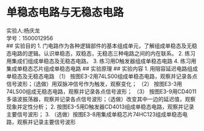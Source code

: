 # 单稳态电路与无稳态电路
<div class="author"> 实验人:杨庆龙<br/>学号：1500012956</div>
## 实验目的
1. 门电路作为各种逻辑部件的基本组成单元，了解组成单稳态及无稳态电路的逻辑。认识单稳态，双稳态，无稳态三种电路之间的内在联系。
2. 练习用集成们组成单稳态及无稳态电路。
3. 练习用D触发器组成单稳态电路
4. 练习用集成单稳态芯片组成单稳态电路
## 实验原理
## 实验内容
1. 用阻容延迟电路组成单稳态及无稳态电路
（1）	按图E3-2用74LS00组成单稳态电路，观察并记录各点信号波形；（选做）用双脉冲信号作为触发，观察变化；
（2）	按图E3-3用74LS00组成无稳态电路，观察并记录各点信号波形；
（3）	按图E3-9用CD4011多谐波振荡器，观察并记录各点信号波形；（选做）改变其中一边的延迟值，观察现象并定性分析；
2. 按图E3-5用D触发器CD4013组成单稳态电路，观察并记录主要信号波形；
3. （选做）按图E3-8用集成单稳芯片74HC123组成单稳态电路，观察并记录主要信号波形

